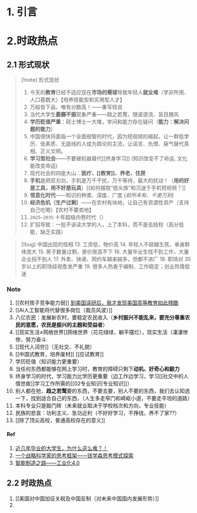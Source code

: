 # 1. 引言


# 2.时政热点
## 2.1 形式现状
> [!note] 形式现状
> 1. 今天的**教育**已经不适应现在**市场的需球**导致年轻人**就业难**（学非所用、人口基数大）【培养技能型和实用型人才】
> 2. 万般皆下品，唯有分数高！——重写轻说
> 3. 当代大学生**萎靡不振**现象严重——趋之若鹜，随波逐流、盲目跟风
> 4. **学历贬值严重**：硕士博士一大堆，学问和能力存在疑问（**能力：解决问题的能力**）
> 5. 中国很快将面临一个全面弱智的时代，因为短视频的崛起，让一群低学历、低素质、无底线的人成为舆论的主流，让谣言、仇恨、戾气替代真相、正义文明。
> 6. **学习型社会**——不要被机器替代[[终身学习]] (知识改变不了命运, 文化能改变命运)
> 7. 现代社会的四座大山：**医疗、[[教育]]、养老、住房**
> 8. **手机**是把双刃剑，手机是万千干扰，万千等待，最大的扰动！（**用的好是工具，用不好是玩具**）[[如何摆脱“低头族”和沉迷于手机短视频？]]
> 9. **信息化时代**——知识的种类、深度、广度 (*前所未有、千差万别*)
> 10. **经济危机（生产过剩）**——在农村有块地，让自己有资源性资产（支持自己吃喝）【农村不要卖地】
> 11. `2025~2035` 十年超级内卷时代（）
> 12. 扩招导致：一批不该读大学的人，上了本科，而不是去技校（高分低能，缺乏实践）

> [!bug] 中国出现的怪相
> 13. 工资低，物价高
> 14. 年轻人不结婚生孩，单身群体庞大
> 15. 房子数量过剩，房价居高不下
> 16. 大量毕业生找不到工作，大量企业招不到人
> 17. 外卖、快递、网约车越来越多，但都不进厂
> 18. 职场对 35 岁以上的职场歧视愈发严重
> 19. 很多人热衷于编制、工作稳定；创业热情低迷

### Note
1. [[农村孩子竞争能力弱]] [到美国读研后，我才发现美国高等教育如此残酷](https://mp.weixin.qq.com/s/UVJhLsZWmjNpaKv53v7Z2A)
2. [[Ai人工智能将代替很多岗位（裁员风波）]]
3. 八亿农民：发展新农村，要稳定农民收入（**乡村振兴不能乱来，要充分尊重农民的意愿，农民是振兴的主题和受益者**）
4. [[现实生活≠网络世界]]网络世界（花花绿绿，躺平摆烂），现实生活（凄凄惨惨，努力奋斗
5.  [[现代人词穷]]（无社交、不礼貌）
6. [[中国式教育，培养废材]] [[应试教育]]
7. 学历贬值（知识能力更重要）
8. 当任何东西都能够在网上学习时，教育的障碍只剩下**动机、好奇心和毅力**
9. 终身学习的时代，学习能力比学历更重要（边工作边学习，学习[[社交中的人情世故]]学习工作所需的[[02专业知识|专业知识]]）
10. 别人都在抢、**趋之若鹜**要的东西，不要去要，别人不要的东西，我们去认知选一下，找到适合自己的东西，（人生多走窄门和崎岖小道，不要走平坦的道路）
11. 本科专业只是敲门砖（未来就业取决于学校档次和方向，专业技能）
12. 民族的悲哀：功利主义、急功近利（不好好学习，不挣钱，养不了家??）
13. [[除了顶尖高校，普通高校存在的意义]]
#### Ref
1. [近几年毕业的大学生，为什么这么难？！](https://mp.weixin.qq.com/s/Zcs7Ub3btWe_rREE541VAQ)
2. [一个战略科学家的思考框架——钱学森思考模式探索](https://mp.weixin.qq.com/s/_6tUphh8OuaJKfv2O-5Fog)
3. [智能制造之路——工业化4.0](https://mp.weixin.qq.com/s/LZYchdP_9rmNg_aY4iIhCQ)
## 2.2 时政热点
1. [[美国对中国加征关税及中国反制（对未来中国国内发展形势）]]
2. 